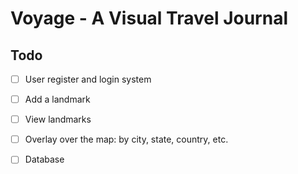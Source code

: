 # Voyage - A Visual Travel Journal

## Todo
- [ ] User register and login system
- [ ] Add a landmark
- [ ] View landmarks
- [ ] Overlay over the map: by city, state, country, etc.
- [ ] Database

